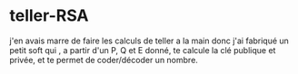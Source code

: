 # teller-RSA

j'en avais marre de faire les calculs de teller a la main donc j'ai fabriqué un petit soft qui , a partir d'un P, Q et E donné, te calcule la clé publique et privée, et te permet de coder/décoder un nombre.
